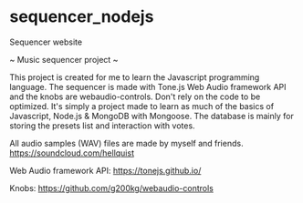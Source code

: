 # sequencer_nodejs
Sequencer website

~ Music sequencer project ~

This project is created for me to learn the Javascript programming language.
The sequencer is made with Tone.js Web Audio framework API and the knobs are webaudio-controls.
Don't rely on the code to be optimized.
It's simply a project made to learn as much of the basics of Javascript, Node.js & MongoDB with Mongoose.
The database is mainly for storing the presets list and interaction with votes.

All audio samples (WAV) files are made by myself and friends.
https://soundcloud.com/hellquist

Web Audio framework API:
https://tonejs.github.io/

Knobs:
https://github.com/g200kg/webaudio-controls
